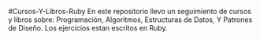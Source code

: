 #Cursos-Y-Libros-Ruby 
En este repositorio llevo un seguimiento de cursos y libros sobre:
Programación, Algoritmos, Estructuras de Datos, Y Patrones de Diseño.
Los ejercicios estan escritos en Ruby.
